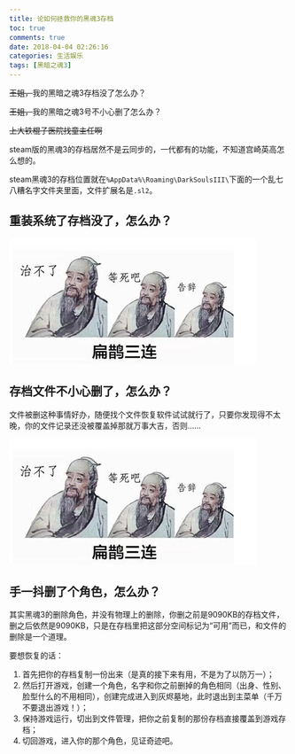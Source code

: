 ```yaml
---
title: 论如何拯救你的黑魂3存档
toc: true
comments: true
date: 2018-04-04 02:26:16
categories: 生活娱乐
tags: [黑暗之魂3]
---
```


<del>王姐，</del>我的黑暗之魂3存档没了怎么办？

<del>王姐，</del>我的黑暗之魂3号不小心删了怎么办？

~~上大铁棍子医院找童主任啊~~

<!-- more -->

steam版的黑魂3的存档居然不是云同步的，一代都有的功能，不知道宫崎英高怎么想的。

steam黑魂3的存档位置就在`%AppData%\Roaming\DarkSoulsIII\`下面的一个乱七八糟名字文件夹里面，文件扩展名是`.sl2`。

## 重装系统了存档没了，怎么办？

![扁鹊三连](/images/bianque-hopeless.png)

## 存档文件不小心删了，怎么办？

文件被删这种事情好办，随便找个文件恢复软件试试就行了，只要你发现得不太晚，你的文件记录还没被覆盖掉那就万事大吉，否则……

![扁鹊三连](/images/bianque-hopeless.png)

## 手一抖删了个角色，怎么办？

其实黑魂3的删除角色，并没有物理上的删除，你删之前是9090KB的存档文件，删之后依然是9090KB，只是在存档里把这部分空间标记为“可用”而已，和文件的删除是一个道理。

要想恢复的话：

1. 首先把你的存档复制一份出来（是真的接下来有用，不是为了以防万一）；
2. 然后打开游戏，创建一个角色，名字和你之前删掉的角色相同（出身、性别、脸型什么的不用相同），创建完成进入到灰烬墓地，此时退出到主菜单（千万不要退出游戏！）；
3. 保持游戏运行，切出到文件管理，把你之前复制的那份存档直接覆盖到游戏存档；
4. 切回游戏，进入你的那个角色，见证奇迹吧。
